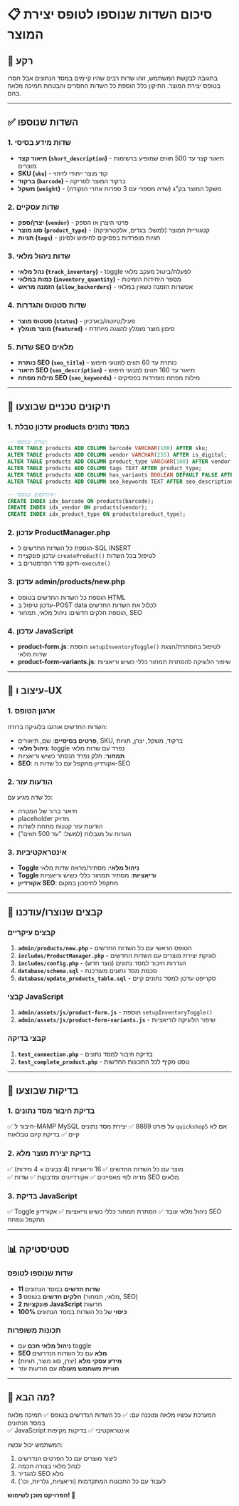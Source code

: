 # 📋 סיכום השדות שנוספו לטופס יצירת המוצר

## 🎯 רקע
בתגובה לבקשת המשתמש, זוהו שדות רבים שהיו קיימים במסד הנתונים אבל חסרו בטופס יצירת המוצר. התיקון כלל הוספת כל השדות החסרים והבטחת תמיכה מלאה בהם.

---

## ✅ השדות שנוספו

### 1. שדות מידע בסיסי
- **תיאור קצר (`short_description`)** - תיאור קצר עד 500 תווים שמופיע ברשימות מוצרים
- **SKU (`sku`)** - קוד מוצר ייחודי לזיהוי
- **ברקוד (`barcode`)** - ברקוד המוצר לסריקה
- **משקל (`weight`)** - משקל המוצר בק"ג (שדה מספרי עם 3 ספרות אחרי הנקודה)

### 2. שדות עסקיים
- **יצרן/ספק (`vendor`)** - פרטי היצרן או הספק
- **סוג מוצר (`product_type`)** - קטגוריית המוצר (למשל: בגדים, אלקטרוניקה)
- **תגיות (`tags`)** - תגיות מופרדות בפסיקים לחיפוש ולסינון

### 3. שדות ניהול מלאי
- **נהל מלאי (`track_inventory`)** - toggle לפעלת/ביטול מעקב מלאי
- **כמות במלאי (`inventory_quantity`)** - מספר היחידות הזמינות
- **הזמנה מראש (`allow_backorders`)** - אפשרות הזמנה כשאין במלאי

### 4. שדות סטטוס והגדרות
- **סטטוס מוצר (`status`)** - פעיל/טיוטה/בארכיון
- **מוצר מומלץ (`featured`)** - סימון מוצר מומלץ להצגה מיוחדת

### 5. שדות SEO מלאים
- **כותרת SEO (`seo_title`)** - כותרת עד 60 תווים למנועי חיפוש
- **תיאור SEO (`seo_description`)** - תיאור עד 160 תווים למנועי חיפוש  
- **מילות מפתח SEO (`seo_keywords`)** - מילות מפתח מופרדות בפסיקים

---

## 🔧 תיקונים טכניים שבוצעו

### 1. עדכון טבלת products במסד נתונים
```sql
-- שדות שנוספו:
ALTER TABLE products ADD COLUMN barcode VARCHAR(100) AFTER sku;
ALTER TABLE products ADD COLUMN vendor VARCHAR(255) AFTER is_digital;
ALTER TABLE products ADD COLUMN product_type VARCHAR(100) AFTER vendor;
ALTER TABLE products ADD COLUMN tags TEXT AFTER product_type;
ALTER TABLE products ADD COLUMN has_variants BOOLEAN DEFAULT FALSE AFTER featured;
ALTER TABLE products ADD COLUMN seo_keywords TEXT AFTER seo_description;

-- אינדקסים שנוספו:
CREATE INDEX idx_barcode ON products(barcode);
CREATE INDEX idx_vendor ON products(vendor);
CREATE INDEX idx_product_type ON products(product_type);
```

### 2. עדכון ProductManager.php
- הוספת כל השדות החדשים ל-SQL INSERT
- עדכון פונקציית `createProduct()` לטיפול בכל השדות
- תיקון סדר הפרמטרים ב-`execute()`

### 3. עדכון admin/products/new.php
- הוספת כל השדות החדשים בטופס HTML
- עדכון טיפול ב-POST data לכלול את השדות החדשים
- הוספת חלקים חדשים: ניהול מלאי, תמחור, SEO

### 4. עדכון JavaScript
- **product-form.js**: הוספת `setupInventoryToggle()` לטיפול בהסתרת/הצגת שדות מלאי
- **product-form-variants.js**: שיפור הלוגיקה להסתרת תמחור כללי כשיש וריאציות

---

## 🎨 עיצוב ו-UX

### 1. ארגון הטופס
השדות החדשים אורגנו בלוגיקה ברורה:
- **פרטים בסיסיים**: שם, תיאורים, SKU, ברקוד, משקל, יצרן, תגיות
- **ניהול מלאי**: toggle נפרד עם שדות מלאי
- **תמחור**: חלק נפרד הנסתר כשיש וריאציות  
- **SEO**: אקורדיון מתקפל עם כל שדות ה-SEO

### 2. הודעות עזר
כל שדה מגיע עם:
- תיאור ברור של המטרה
- placeholder מדויק
- הודעות עזר קטנות מתחת לשדות
- הערות על מגבלות (למשל: "עד 500 תווים")

### 3. אינטראקטיביות
- **Toggle ניהול מלאי**: מסתיר/מראה שדות מלאי
- **Toggle וריאציות**: מסתיר תמחור כללי כשיש וריאציות
- **אקורדיון SEO**: מתקפל לחיסכון במקום

---

## 📁 קבצים שנוצרו/עודכנו

### קבצים עיקריים
1. **`admin/products/new.php`** - הטופס הראשי עם כל השדות החדשים
2. **`includes/ProductManager.php`** - לוגיקת יצירת מוצרים עם השדות החדשים
3. **`includes/config.php`** - הגדרות חיבור למסד נתונים (נוצר חדש)
4. **`database/schema.sql`** - סכמת מסד נתונים מעודכנת
5. **`database/update_products_table.sql`** - סקריפט עדכון למסד נתונים קיים

### קבצי JavaScript  
1. **`admin/assets/js/product-form.js`** - הוספת `setupInventoryToggle()`
2. **`admin/assets/js/product-form-variants.js`** - שיפור הלוגיקה לוריאציות

### קבצי בדיקה
1. **`test_connection.php`** - בדיקת חיבור למסד נתונים
2. **`test_complete_product.php`** - טסט מקיף לכל התכונות החדשות

---

## 🧪 בדיקות שבוצעו

### 1. בדיקת חיבור מסד נתונים
✅ חיבור ל-MAMP MySQL על פורט 8889
✅ יצירת מסד נתונים `quickshop5` אם לא קיים
✅ בדיקת קיום טבלאות

### 2. בדיקת יצירת מוצר מלא
✅ מוצר עם כל השדות החדשים
✅ 16 וריאציות (4 צבעים × 4 מידות)  
✅ מדיה לפי מאפיינים
✅ אקורדיונים ומדבקות
✅ שדות SEO מלאים

### 3. בדיקת JavaScript
✅ Toggle ניהול מלאי עובד
✅ הסתרת תמחור כללי כשיש וריאציות
✅ אקורדיון SEO מתקפל ונפתח

---

## 📊 סטטיסטיקה

### שדות שנוספו לטופס
- **11 שדות חדשים** במסד הנתונים
- **3 חלקים חדשים** בטופס (מלאי, תמחור, SEO)
- **2 פונקציות JavaScript** חדשות
- **100% כיסוי** של כל השדות במסד הנתונים

### תכונות משופרות
- **ניהול מלאי חכם** עם toggle
- **SEO מלא** עם כל השדות הנדרשים  
- **מידע עסקי מלא** (יצרן, סוג מוצר, תגיות)
- **חוויית משתמש מעולה** עם הודעות עזר

---

## 🚀 מה הבא?

המערכת עכשיו מלאה ומוכנה עם:
✅ כל השדות הנדרשים בטופס
✅ תמיכה מלאה במסד הנתונים  
✅ JavaScript אינטראקטיבי
✅ בדיקות מקיפות

המשתמש יכול עכשיו:
1. ליצור מוצרים עם כל הפרטים הנדרשים
2. לנהל מלאי בצורה חכמה
3. להגדיר SEO מלא
4. לעבוד עם כל התכונות המתקדמות (וריאציות, גלריות, וכו')

**הפרויקט מוכן לשימוש! 🎉** 